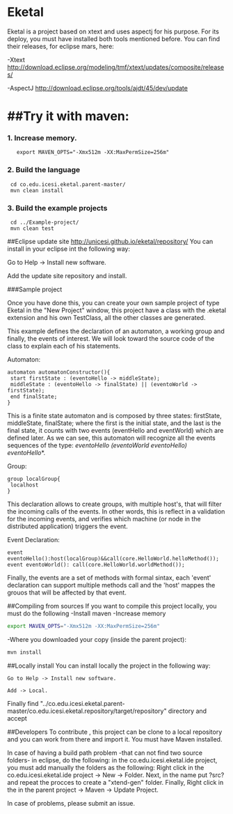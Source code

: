 # Eketal
  Eketal is a project based on xtext and uses aspectj for his purpose. For its deploy, you must have installed both tools mentioned before.
  You can find their releases, for eclipse mars, here:

  -Xtext http://download.eclipse.org/modeling/tmf/xtext/updates/composite/releases/
  
  -AspectJ http://download.eclipse.org/tools/ajdt/45/dev/update

##Try it with maven:
======

### 1. Increase memory.

```
   export MAVEN_OPTS="-Xmx512m -XX:MaxPermSize=256m"
```

### 2. Build the language

```
 cd co.edu.icesi.eketal.parent-master/
 mvn clean install
```

### 3. Build the example projects

```
 cd ../Example-project/
 mvn clean test
```

##Eclipse update site
  http://unicesi.github.io/eketal/repository/
  You can install in your eclipse int the following way:

   Go to Help -> Install new software.
   
   Add the update site repository and install.

###Sample project
  
   Once you have done this, you can create your own sample project of type Eketal in the "New Project" window, this project have a class with the .eketal extension and his own TestClass, all the other classes are generated.
   
   This example defines the declaration of an automaton, a working group and finally, the events of interest.
   We will look toward the source code of the class to explain each of his statements.
   
   Automaton:
   
   ```
   automaton automatonConstructor(){
	start firstState : (eventoHello -> middleState);
	middleState : (eventoHello -> finalState) || (eventoWorld -> firstState);
	end finalState;
   }
   ```
   This is a finite state automaton and is composed by three states: firstState, middleState, finalState; where the first is the initial state, and the last is the final state, it counts with two events (eventHello and eventWorld) which are defined later. As we can see, this automaton will recognize all the events sequences of the type: **eventoHello (eventoWorld eventoHello)* eventoHello**.
   
   Group:
   ```
   group localGroup{
	localhost
   }
   ```
   This declaration allows to create groups, with multiple host's, that will filter the incoming calls of the events. In other words, this is reflect in a validation for the incoming events, and verifies which machine (or node in the distributed application) triggers the event.
   
   Event Declaration:
   ```
   event eventoHello():host(localGroup)&&call(core.HelloWorld.helloMethod());
   event eventoWorld(): call(core.HelloWorld.worldMethod());
   ```
   Finally, the events are a set of methods with formal sintax, each 'event' declaration can support multiple methods call and the 'host' mappes the grouos that will be affected by that event.
  
##Compiling from sources
  If you want to compile this project locally, you must do the following
  -Install maven
  -Increase memory
  
```bash
export MAVEN_OPTS="-Xmx512m -XX:MaxPermSize=256m"
```
  -Where you downloaded your copy (inside the parent project):
```bash
mvn install
```

##Locally install
You can install locally the project in the following way:

	Go to Help -> Install new software.

	Add -> Local.

Finally find "../co.edu.icesi.eketal.parent-master/co.edu.icesi.eketal.repository/target/repository" directory and accept

##Developers
   To contribute , this project can be clone to a local repository and you can work from there and import it. You must have Maven installed.
   
   In case of having a build path problem -that can not find two source folders- in eclipse, do the following: in the co.edu.icesi.eketal.ide project, you must add manually the folders as the following: Right click in the co.edu.icesi.eketal.ide project -> New -> Folder. Next, in the name put ?src? and repeat the procces to create a "xtend-gen" folder. Finally, Right click in the in the parent project -> Maven -> Update Project.
   
   In case of problems, please submit an issue.
